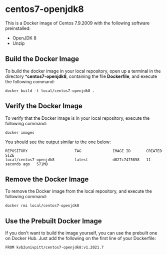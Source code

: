 # centos7-openjdk8

This is a Docker image of Centos 7.9.2009 with the following software preinstalled:

- OpenJDK 8
- Unzip

## Build the Docker Image

To build the docker image in your local repository, open up a terminal in the directory ***centos7-openjdk8**, containing the file **Dockerfile**, and execute the following command:

```
docker build -t local/centos7-openjdk8 .
```

## Verify the Docker Image

To verify that the Docker image is in your local repository, execute the following command:

```
docker images
```

You should see the output similar to the one below:

```
REPOSITORY                     TAG              IMAGE ID       CREATED          SIZE
local/centos7-openjdk8         latest           d027c7475858   11 seconds ago   571MB
```

## Remove the Docker Image

To remove the Docker image from the local repository, and execute the following command:

```
docker rmi local/centos7-openjdk8
```

## Use the Prebuilt Docker Image

If you don't want to build the image yourself, you can use the prebuilt one on Docker Hub.  Just add the following on the first line of your Dockerfile:

```docker
FROM kvb2univpitt/centos7-openjdk8:v1.2021.7
```
